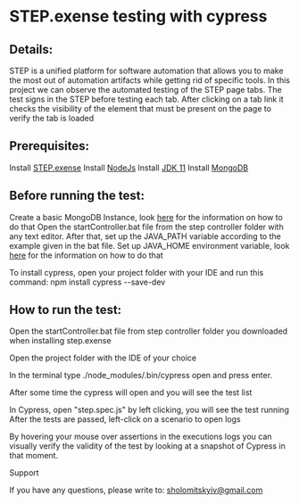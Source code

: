 # STEP.exense testing with cypress

## Details:

STEP is a unified platform for software automation 
that allows you to make the most out of automation artifacts while getting rid of specific tools.
In this project we can observe the automated testing of the STEP page tabs. The test signs in the STEP before testing each tab.
After clicking on a tab link it checks the visibility of the element that must be present on the page
to verify the tab is loaded

## Prerequisites:

Install [STEP.exense](https://step.exense.ch/knowledgebase/3.18/getting-started/quick-setup/)
Install [NodeJs](https://nodejs.org/en/about/releases/)
Install [JDK 11](https://www.oracle.com/cis/java/technologies/javase/jdk11-archive-downloads.html)
Install [MongoDB](https://www.mongodb.com/docs/manual/installation/)


## Before running the test:

Create a basic MongoDB Instance, look [here](https://medium.com/stackfame/run-mongodb-as-a-service-in-windows-b0acd3a4b712) for the information on how to do that
Open the startController.bat file from the step controller folder with any text editor.
After that, set up the JAVA_PATH variable according to the example given in the bat file.
Set up JAVA_HOME environment variable, look [here](https://confluence.atlassian.com/doc/setting-the-java_home-variable-in-windows-8895.html) for the information on how to do that

To install cypress, open your project folder with your IDE and run this command:
npm install cypress --save-dev

## How to run the test:

Open the startController.bat file from step controller folder you downloaded when installing step.exense

Open the project folder with the IDE of your choice

In the terminal type 
./node_modules/.bin/cypress open 
and press enter.

After some time the cypress will open and you will see the test list

In Cypress, open "step.spec.js" by left clicking, you will see the test running
After the tests are passed, left-click on a scenario to open logs

By hovering your mouse over assertions in the executions logs you can visually verify the validity of the test by
looking at a snapshot of Cypress in that moment.

Support

If you have any questions, please write to: sholomitskyiv@gmail.com
